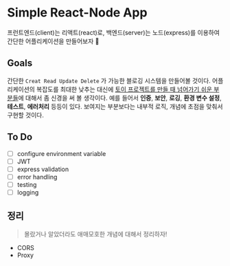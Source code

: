 # Simple React-Node App

프런트엔드(client)는 리액트(react)로, 백엔드(server)는 노드(express)를 이용하여 간단한 어플리케이션을 만들어보자 🚀

## Goals

간단한 `Creat Read Update Delete` 가 가능한 블로깅 시스템을 만들어볼 것이다. 어플리케이션의 복잡도를 최대한 낮추는 대신에 <u>토이 프로젝트를 만들 때 넘어가기 쉬운 부분들</u>에 대해서 좀 신경을 써 볼 생각이다. 예를 들어서 **인증**, **보안**, **로깅**, **환경 변수 설정**, **테스트**, **에러처리** 등등이 있다. 보여지는 부분보다는 내부적 로직, 개념에 초점을 맞춰서 구현할 것이다.

## To Do

- [ ] configure environment variable
- [ ] JWT
- [ ] express validation
- [ ] error handling
- [ ] testing
- [ ] logging

## 정리

> 몰랐거나 알았더라도 애매모호한 개념에 대해서 정리하자!

- CORS
- Proxy
